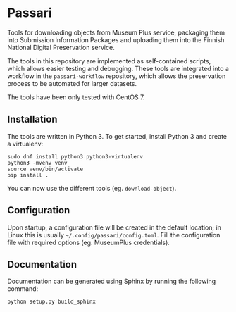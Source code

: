 Passari
=======

Tools for downloading objects from Museum Plus service, packaging them into Submission Information Packages and uploading them into the Finnish National Digital Preservation service.

The tools in this repository are implemented as self-contained scripts, which allows easier testing and debugging. These tools are integrated into a workflow in the `passari-workflow` repository, which allows the preservation process to be automated for larger datasets.

The tools have been only tested with CentOS 7.

Installation
------------

The tools are written in Python 3. To get started, install Python 3 and create a virtualenv:

```
sudo dnf install python3 python3-virtualenv
python3 -mvenv venv
source venv/bin/activate
pip install .
```

You can now use the different tools (eg. `download-object`).

Configuration
-------------

Upon startup, a configuration file will be created in the default location; in Linux
this is usually `~/.config/passari/config.toml`. Fill the configuration file
with required options (eg. MuseumPlus credentials).

Documentation
-------------

Documentation can be generated using Sphinx by running the following command:

```
python setup.py build_sphinx
```
